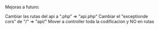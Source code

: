 Mejoras a futuro:

Cambiar las rutas del api  a  ".php" => "api.php"
Cambiar el "exceptionde cors" de "/" => "api/"
Mover a controller toda la codificacion y NO en rutas